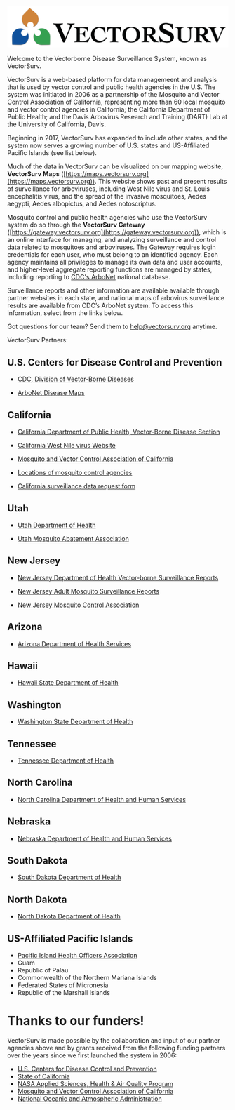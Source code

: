 ![VectorSurv Logo](vectorsurv_logo.png)

Welcome to the Vectorborne Disease Surveillance System, known as VectorSurv.

VectorSurv is a web-based platform for data managemeent and analysis that is used by vector control and public health agencies in the U.S. The system was initiated in 2006 as a partnership of the Mosquito and Vector Control Association of California, representing more than 60 local mosquito and vector control agencies in California; the California Department of Public Health; and the Davis Arbovirus Research and Training (DART) Lab at the University of California, Davis.

Beginning in 2017, VectorSurv has expanded to include other states, and the system now serves a growing number of U.S. states and US-Affiliated Pacific Islands (see list below).

Much of the data in VectorSurv can be visualized on our mapping website, **VectorSurv Maps** ([https://maps.vectorsurv.org](https://maps.vectorsurv.org)). This website shows past and present results of surveillance for arboviruses, including West Nile virus and St. Louis encephalitis virus, and the spread of the invasive mosquitoes, Aedes aegypti, Aedes albopictus, and Aedes notoscriptus.

Mosquito control and public health agencies who use the VectorSurv system do so through the **VectorSurv Gateway** ([https://gateway.vectorsurv.org](https://gateway.vectorsurv.org)), which is an online interface for managing, and analyzing surveillance and control data related to mosquitoes and arboviruses. The Gateway requires login credentials for each user, who must belong to an identified agency. Each agency maintains all privileges to manage its own data and user accounts, and higher-level aggregate reporting functions are managed by states, including reporting to [CDC's ArboNet](https://wwwn.cdc.gov/arbonet/maps/ADB_Diseases_Map/index.html) national database.

Surveillance reports and other information are available available through partner websites in each state, and national maps of arbovirus surveillance results are available from CDC’s ArboNet system. To access this information, select from the links below.

Got questions for our team? Send them to [help@vectorsurv.org](mailto:help@vectorsurv.org) anytime.

VectorSurv Partners:

## U.S. Centers for Disease Control and Prevention

- <a href="https://www.cdc.gov/ncezid/dvbd/index.html" target="_blank">CDC, Division of Vector-Borne Diseases</a>

- <a href="https://wwwn.cdc.gov/arbonet/maps/ADB_Diseases_Map/index.html" target="_blank">ArboNet Disease Maps</a>
 
## California

- <a href="https://www.cdph.ca.gov/Programs/CID/DCDC/Pages/VBDS.aspx" target="_blank">California Department of Public Health, Vector-Borne Disease Section</a>

- <a href="https://westnile.ca.gov" target="_blank">California West Nile virus Website</a>

- <a href="https://www.mvcac.org/" target="_blank">Mosquito and Vector Control Association of California</a>

- <a href="http://www.arcgis.com/home/webmap/viewer.html?webmap=604a0fe9f2b74e98a53b53d192b2ac67&extent=-131.4442,32.5803,-108.7025,41.6862" target="_blank">Locations of mosquito control agencies</a>

- <a href="https://docs.google.com/forms/d/1jyV6n-36iMzWN7dYjb_7xia0aAaxnVE0qyJehWzVWwQ/edit" target="_blank">California surveillance data request form</a>

## Utah

- <a href="https://epi.health.utah.gov/animal-insect-related/" target="_blank">Utah Department of Health</a>

- <a href="https://www.umaa.org/" target="_blank">Utah Mosquito Abatement Association</a>

## New Jersey

- <a href="https://www.nj.gov/health/cd/statistics/arboviral-stats/" target="_blank">New Jersey Department of Health Vector-borne Surveillance Reports</a>

- <a href="https://vectorbio.rutgers.edu/reports/mosquito/" target="_blank">New Jersey Adult Mosquito Surveillance Reports</a>

- <a href="https://www.njmca.org/" target="_blank">New Jersey Mosquito Control Association</a>

## Arizona

- <a href="https://www.azdhs.gov/preparedness/epidemiology-disease-control/vector-borne-zoonotic-diseases/index.php" target="_blank">Arizona Department of Health Services</a>

## Hawaii

- <a href="https://health.hawaii.gov/docd/disease_listing/arboviral-disease/" target="_blank">Hawaii State Department of Health</a>

## Washington

- <a href="https://doh.wa.gov/community-and-environment/pests/mosquitoes" target="_blank">Washington State Department of Health</a>

## Tennessee

- <a href="https://www.tn.gov/health/cedep/vector-borne-diseases.html" target="_blank">Tennessee Department of Health</a>

## North Carolina

- <a href="https://epi.dph.ncdhhs.gov/cd/diseases/arbo.html" target="_blank">North Carolina Department of Health and Human Services</a>

## Nebraska

- <a href="https://dhhs.ne.gov/Pages/West-Nile-Virus-Data.aspx" target="_blank">Nebraska Department of Health and Human Services</a>

## South Dakota

- <a href="https://doh.sd.gov/diseases/infectious/wnv/" target="_blank">South Dakota Department of Health</a>

## North Dakota

- <a href="https://www.health.nd.gov/wnv/west-nile-virus-about" target="_blank">North Dakota Department of Health</a>

## US-Affiliated Pacific Islands

- <a href="https://www.pihoa.org/" target="_blank">Pacific Island Health Officers Association</a>
- Guam
- Republic of Palau
- Commonwealth of the Northern Mariana Islands
- Federated States of Micronesia
- Republic of the Marshall Islands

# Thanks to our funders!

VectorSurv is made possible by the collaboration and input of our partner agencies above and by grants received from the following funding partners over the years since we first launched the system in 2006:

- <a href="https://www.cdc.gov/ncezid/dvbd/index.html" target="_blank">U.S. Centers for Disease Control and Prevention</a>
- <a href="https://www.ca.gov/" target="_blank">State of California</a>
- <a href="https://appliedsciences.nasa.gov/what-we-do/health-air-quality" target="_blank">NASA Applied Sciences, Health & Air Quality Program</a>
- <a href="https://www.mvcac.org/" target="_blank">Mosquito and Vector Control Association of California</a>
- <a href="https://www.noaa.gov/" target="_blank">National Oceanic and Atmospheric Administration</a>
